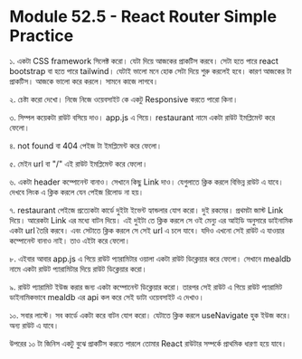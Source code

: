 # Module 52.5 - React Router Simple Practice

১. একটা CSS framework সিলেক্ট করো। যেটা দিয়ে আজকের প্রাকটিস করবে। সেটা হতে পারে react bootstrap বা হতে পারে tailwind। যেটাই ভালো মনে হোক সেটা দিয়ে শুরু করলেই হবে। কারণ আজকের টা প্রাকটিস। আজকে ভালো করে করলে। সামনে কাজে লাগবে।

২. চেষ্টা করো দেখো। নিজে নিজে ওয়েবসাইট কে একটু Responsive করতে পারো কিনা।

৩. সিম্পল কয়েকটা রাউট বসিয়ে দাও। app.js এ গিয়ে। restaurant নামে একটা রাউট ইমপ্লিমেন্ট করে ফেলো।

৪. not found বা 404 পেইজ টা ইমপ্লিমেন্ট করে ফেলো।

৫. মেইন url বা "/" এই রাউট ইমপ্লিমেন্ট করে ফেলো।

৬. একটা header কম্পোনেন্ট বানাও। সেখানে কিছু Link দাও। যেগুলাতে ক্লিক করলে বিভিন্ন রাউট এ যাবে। দেখবে লিংক এ ক্লিক করলে যেন পেইজ রিলোড না হয়।

৭. restaurant পেইজে প্রত্যেকটা কার্ডে দুইটা ইভেন্ট হ্যান্ডলার যোগ করো। দুই রকমের। প্রথমটা জাস্ট Link দিয়ে। আরেকটা Link এর মধ্যে বাটন দিয়ে। এই দুইটা তে ক্লিক করলে সে ওই মেন্যু এর আইডি অনুসারে ডাইনামিক একটা url তৈরি করবে। এবং সেটাতে ক্লিক করলে সে সেই url এ চলে যাবে। যদিও এখনো সেই রাউট এ যাওয়ার কম্পোনেন্ট বানাও নাই। তাও এইটা করে ফেলো।

৮. এইবার আবার app.js এ গিয়ে রাউট প্যারামিটার ওয়ালা একটা রাউট ডিক্লেয়ার করে ফেলো। সেখানে mealdb নামে একটা রাউট প্যারামিটার দিয়ে রাউট ডিক্লেয়ার করো।

৯. রাউট প্যারামিট ইউজ করার জন্য একটা কম্পোনেন্ট ডিক্লেয়ার করো। তারপর সেই রাউট এ গিয়ে রাউট প্যারামিট ডাইনামিকভাবে mealdb এর api কল করে সেই ডাটা ওয়েবসাইট এ দেখাও।

১০. সবার লাস্টে। সব কার্ডে একটা করে বাটন যোগ করো। যেটাতে ক্লিক করলে useNavigate হুক ইউজ করে। অন্য রাউট এ যাবে।

উপরের ১০ টা জিনিস একটু বুঝে প্রাকটিস করতে পারলে তোমার React রাউটার সম্পর্কে প্রাথমিক ধারণা হয়ে যাবে।
